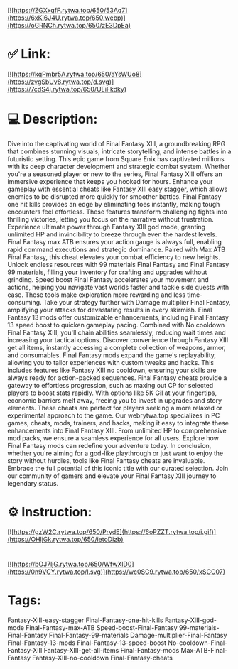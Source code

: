 [![https://ZGXxqfF.rytwa.top/650/53Aq7](https://6xKi6J4U.rytwa.top/650.webp)](https://oGRNCh.rytwa.top/650/zE3DpEa)
# ✅ Link:
[![https://kqPmbr5A.rytwa.top/650/aYsWUo8](https://zvgSbUv8.rytwa.top/d.svg)](https://7cdS4j.rytwa.top/650/UEiFkdky)
# 💻 Description:
Dive into the captivating world of Final Fantasy XIII, a groundbreaking RPG that combines stunning visuals, intricate storytelling, and intense battles in a futuristic setting. This epic game from Square Enix has captivated millions with its deep character development and strategic combat system. Whether you're a seasoned player or new to the series, Final Fantasy XIII offers an immersive experience that keeps you hooked for hours.
Enhance your gameplay with essential cheats like Fantasy XIII easy stagger, which allows enemies to be disrupted more quickly for smoother battles. Final Fantasy one hit kills provides an edge by eliminating foes instantly, making tough encounters feel effortless. These features transform challenging fights into thrilling victories, letting you focus on the narrative without frustration.
Experience ultimate power through Fantasy XIII god mode, granting unlimited HP and invincibility to breeze through even the hardest levels. Final Fantasy max ATB ensures your action gauge is always full, enabling rapid command executions and strategic dominance. Paired with Max ATB Final Fantasy, this cheat elevates your combat efficiency to new heights.
Unlock endless resources with 99 materials Final Fantasy and Final Fantasy 99 materials, filling your inventory for crafting and upgrades without grinding. Speed boost Final Fantasy accelerates your movement and actions, helping you navigate vast worlds faster and tackle side quests with ease. These tools make exploration more rewarding and less time-consuming.
Take your strategy further with Damage multiplier Final Fantasy, amplifying your attacks for devastating results in every skirmish. Final Fantasy 13 mods offer customizable enhancements, including Final Fantasy 13 speed boost to quicken gameplay pacing. Combined with No cooldown Final Fantasy XIII, you'll chain abilities seamlessly, reducing wait times and increasing your tactical options.
Discover convenience through Fantasy XIII get all items, instantly accessing a complete collection of weapons, armor, and consumables. Final Fantasy mods expand the game's replayability, allowing you to tailor experiences with custom tweaks and hacks. This includes features like Fantasy XIII no cooldown, ensuring your skills are always ready for action-packed sequences.
Final Fantasy cheats provide a gateway to effortless progression, such as maxing out CP for selected players to boost stats rapidly. With options like 5K Gil at your fingertips, economic barriers melt away, freeing you to invest in upgrades and story elements. These cheats are perfect for players seeking a more relaxed or experimental approach to the game.
Our webrytwa.top specializes in PC games, cheats, mods, trainers, and hacks, making it easy to integrate these enhancements into Final Fantasy XIII. From unlimited HP to comprehensive mod packs, we ensure a seamless experience for all users. Explore how Final Fantasy mods can redefine your adventure today.
In conclusion, whether you're aiming for a god-like playthrough or just want to enjoy the story without hurdles, tools like Final Fantasy cheats are invaluable. Embrace the full potential of this iconic title with our curated selection. Join our community of gamers and elevate your Final Fantasy XIII journey to legendary status.

# ⚙️ Instruction:
[![https://gzW2C.rytwa.top/650/PrydE](https://6oPZZT.rytwa.top/i.gif)](https://OHljGk.rytwa.top/650/ietoDizb)
#
[![https://bOJ7ljG.rytwa.top/650/WfwXlD0](https://0n9VCY.rytwa.top/l.svg)](https://wc0SC9.rytwa.top/650/xSGC07)
# Tags:
Fantasy-XIII-easy-stagger Final-Fantasy-one-hit-kills Fantasy-XIII-god-mode Final-Fantasy-max-ATB Speed-boost-Final-Fantasy 99-materials-Final-Fantasy Final-Fantasy-99-materials Damage-multiplier-Final-Fantasy Final-Fantasy-13-mods Final-Fantasy-13-speed-boost No-cooldown-Final-Fantasy-XIII Fantasy-XIII-get-all-items Final-Fantasy-mods Max-ATB-Final-Fantasy Fantasy-XIII-no-cooldown Final-Fantasy-cheats





